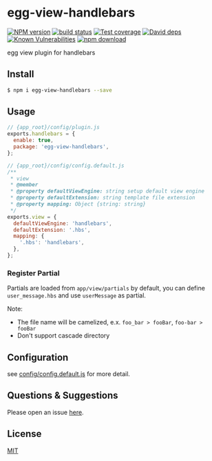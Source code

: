 # egg-view-handlebars

[![NPM version][npm-image]][npm-url]
[![build status][travis-image]][travis-url]
[![Test coverage][codecov-image]][codecov-url]
[![David deps][david-image]][david-url]
[![Known Vulnerabilities][snyk-image]][snyk-url]
[![npm download][download-image]][download-url]

[npm-image]: https://img.shields.io/npm/v/egg-view-handlebars.svg?style=flat-square
[npm-url]: https://npmjs.org/package/egg-view-handlebars
[travis-image]: https://img.shields.io/travis/eggjs/egg-view-handlebars.svg?style=flat-square
[travis-url]: https://travis-ci.org/eggjs/egg-view-handlebars
[codecov-image]: https://img.shields.io/codecov/c/github/eggjs/egg-view-handlebars.svg?style=flat-square
[codecov-url]: https://codecov.io/github/eggjs/egg-view-handlebars?branch=master
[david-image]: https://img.shields.io/david/eggjs/egg-view-handlebars.svg?style=flat-square
[david-url]: https://david-dm.org/eggjs/egg-view-handlebars
[snyk-image]: https://snyk.io/test/npm/egg-view-handlebars/badge.svg?style=flat-square
[snyk-url]: https://snyk.io/test/npm/egg-view-handlebars
[download-image]: https://img.shields.io/npm/dm/egg-view-handlebars.svg?style=flat-square
[download-url]: https://npmjs.org/package/egg-view-handlebars

egg view plugin for handlebars

## Install

```bash
$ npm i egg-view-handlebars --save
```

## Usage

```js
// {app_root}/config/plugin.js
exports.handlebars = {
  enable: true,
  package: 'egg-view-handlebars',
};
```

```js
// {app_root}/config/config.default.js
/**
 * view
 * @member
 * @property defaultViewEngine: string setup default view engine
 * @property defaultExtension: string template file extension
 * @property mapping: Object {string: string}
 */
exports.view = {
  defaultViewEngine: 'handlebars',
  defaultExtension: '.hbs',
  mapping: {
    '.hbs': 'handlebars',
  },
};
```

### Register Partial

Partials are loaded from `app/view/partials` by default, you can define `user_message.hbs` and use `userMessage` as partial.

Note:

- The file name will be camelized, e.x. `foo_bar > fooBar`, `foo-bar > fooBar`
- Don't support cascade directory

## Configuration

see [config/config.default.js](config/config.default.js) for more detail.

## Questions & Suggestions

Please open an issue [here](https://github.com/eggjs/egg/issues).

## License

[MIT](LICENSE)
